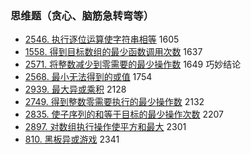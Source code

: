 
### 思维题（贪心、脑筋急转弯等）

* [2546\. 执行逐位运算使字符串相等](https://leetcode.cn/problems/apply-bitwise-operations-to-make-strings-equal/) 1605
* [1558\. 得到目标数组的最少函数调用次数](https://leetcode.cn/problems/minimum-numbers-of-function-calls-to-make-target-array/) 1637
* [2571\. 将整数减少到零需要的最少操作数](https://leetcode.cn/problems/minimum-operations-to-reduce-an-integer-to-0/) 1649 巧妙结论
* [2568\. 最小无法得到的或值](https://leetcode.cn/problems/minimum-impossible-or/) 1754
* [2939\. 最大异或乘积](https://leetcode.cn/problems/maximum-xor-product/) 2128
* [2749\. 得到整数零需要执行的最少操作数](https://leetcode.cn/problems/minimum-operations-to-make-the-integer-zero/) 2132
* [2835\. 使子序列的和等于目标的最少操作次数](https://leetcode.cn/problems/minimum-operations-to-form-subsequence-with-target-sum/) 2207
* [2897\. 对数组执行操作使平方和最大](https://leetcode.cn/problems/apply-operations-on-array-to-maximize-sum-of-squares/) 2301
* [810\. 黑板异或游戏](https://leetcode.cn/problems/chalkboard-xor-game/) 2341
